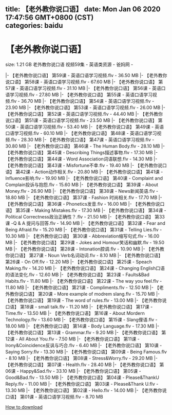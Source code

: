 
title: 【老外教你说口语】
date: Mon Jan 06 2020 17:47:56 GMT+0800 (CST)    
categories: baidu
---

# 【老外教你说口语】
size: 1.21 GB
 老外教你说口语 视频59集 - 英语类资源 - 爸妈网 -
 
|- 【老外教你说口语】 第59课 - 英语口语学习视频.flv - 36.50 MB
|- 【老外教你说口语】 第58课 - 英语口语学习视频.flv - 67.60 MB
|- 【老外教你说口语】 第57课 - 英语口语学习视频.flv - 31.10 MB
|- 【老外教你说口语】 第56课 - 英语口语学习视频.flv - 27.80 MB
|- 【老外教你说口语】 第55课 - 英语口语学习视频.flv - 36.70 MB
|- 【老外教你说口语】 第54课 - 英语口语学习视频.flv - 23.90 MB
|- 【老外教你说口语】 第53课 - 英语口语学习视频.flv - 26.00 MB
|- 【老外教你说口语】 第52课 - 英语口语学习视频.flv - 44.40 MB
|- 【老外教你说口语】 第51课 - 英语口语学习视频.flv - 23.50 MB
|- 【老外教你说口语】 第50课 - 英语口语学习视频.flv - 53.40 MB
|- 【老外教你说口语】 第49课 - 英语口语学习视频.flv - 60.10 MB
|- 【老外教你说口语】 第48课 - 英语口语学习视频.flv - 28.30 MB
|- 【老外教你说口语】 第47课 - 英语口语学习视频.flv - 30.80 MB
|- 【老外教你说口语】 第46课 - The Human Body.flv - 28.10 MB
|- 【老外教你说口语】 第45课 - Describing Things描述事物.flv - 17.30 MB
|- 【老外教你说口语】 第44课 - Word Association词语联想.flv - 14.30 MB
|- 【老外教你说口语】 第43课 - Misfortune不幸.flv - 19.40 MB
|- 【老外教你说口语】 第42课 - Action动作相关.flv - 20.80 MB
|- 【老外教你说口语】 第41课 - Influence影响.flv - 19.90 MB
|- 【老外教你说口语】 第40课 - Complaint and Complain投诉与抱怨.flv - 15.60 MB
|- 【老外教你说口语】 第39课 - About Money.flv - 26.90 MB
|- 【老外教你说口语】 第38课 - News新闻英语.flv - 18.80 MB
|- 【老外教你说口语】 第37课 - Fashion 时尚相关.flv - 17.70 MB
|- 【老外教你说口语】 第36课 - Phonetics发音.flv - 16.00 MB
|- 【老外教你说口语】 第35课 - Making Mistakes.flv - 17.30 MB
|- 【老外教你说口语】 第34课 - Political Correctness政治正确性？.flv - 21.50 MB
|- 【老外教你说口语】 第33课 -Q & A 提问与回答.flv - 14.90 MB
|- 【老外教你说口语】 第32课 - Fear and Being Afraid.flv - 15.20 MB
|- 【老外教你说口语】 第31课 - Telling Lies.flv - 10.30 MB
|- 【老外教你说口语】 第30课 - Abbreviation缩写句式.flv - 16.00 MB
|- 【老外教你说口语】 第29课 - Jokes and Homour笑话和幽默.flv - 19.50 MB
|- 【老外教你说口语】 第28课 - Intonation腔调.flv - 10.90 MB
|- 【老外教你说口语】 第27课 - Noun Verb名词动词.flv - 8.10 MB
|- 【老外教你说口语】 第26课 - On Off.flv - 12.20 MB
|- 【老外教你说口语】 第25课 - Speach Making.flv - 14.20 MB
|- 【老外教你说口语】 第24课 - Changing English口语的语法变化.flv - 12.60 MB
|- 【老外教你说口语】 第23课 - Faults&Bad Habits.flv - 11.80 MB
|- 【老外教你说口语】 第22课 - The way you feel.flv - 11.80 MB
|- 【老外教你说口语】 第21课 - Compliments.flv - 12.50 MB
|- 【老外教你说口语】 第20课 - More example of modrem slang.flv - 15.70 MB
|- 【老外教你说口语】 第19课 - The word of rules.flv - 13.00 MB
|- 【老外教你说口语】 第18课 - small talk.flv - 11.20 MB
|- 【老外教你说口语】 第17课 - Time.flv - 13.50 MB
|- 【老外教你说口语】 第16课 - About Mordern Technology.flv - 13.60 MB
|- 【老外教你说口语】 第15课 - Slang俚语.flv - 18.00 MB
|- 【老外教你说口语】 第14课 - Body Language.flv - 17.30 MB
|- 【老外教你说口语】 第13课 - Grammar.flv - 9.20 MB
|- 【老外教你说口语】 第12课 - All About You.flv - 7.50 MB
|- 【老外教你说口语】 第11课 - Irony&Coincidence反讽与巧合.flv - 6.40 MB
|- 【老外教你说口语】 第10课 - Saying Sorry.flv - 13.30 MB
|- 【老外教你说口语】 第09课 - Being Famous.flv - 8.10 MB
|- 【老外教你说口语】 第08课 - Stress&Worry.flv - 29.20 MB
|- 【老外教你说口语】 第07课 - Health.flv - 28.40 MB
|- 【老外教你说口语】 第06课 - Happy&Sad.flv - 33.10 MB
|- 【老外教你说口语】 第05课 - Good&Bad.flv - 13.50 MB
|- 【老外教你说口语】 第04课 - Please&ThankU Reply.flv - 11.00 MB
|- 【老外教你说口语】 第03课 - Please&Thank U.flv - 13.30 MB
|- 【老外教你说口语】 第02课 - Hello.flv - 14.00 MB
|- 【老外教你说口语】 第01课 - 英语口语学习视频.flv - 8.70 MB

[How to download](https://bpcam.bemobtrk.com/go/2ceec3aa-1ca2-46d6-b9ff-aaa5c184517c?jno=140)